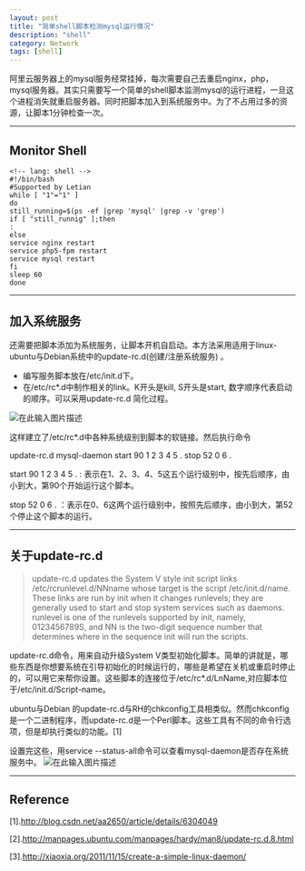 ```yaml
---
layout: post
title: "简单shell脚本检测mysql运行情况"
description: "shell"
category: Network
tags: [shell]
---
```


阿里云服务器上的mysql服务经常挂掉，每次需要自己去重启nginx，php，mysql服务器。其实只需要写一个简单的shell脚本监测mysql的运行进程，一旦这个进程消失就重启服务器。同时把脚本加入到系统服务中。为了不占用过多的资源，让脚本1分钟检查一次。

-----------------
## Monitor Shell
    <!-- lang: shell -->
    #!/bin/bash
    #Supported by Letian
    while [ "1"="1" ]
    do
    still_running=$(ps -ef |grep 'mysql' |grep -v 'grep')
    if [ "still_runnig" ];then
    :
    else
    service nginx restart
    service php5-fpm restart
    service mysql restart
    fi
    sleep 60
    done

-----------------------------------
## 加入系统服务
还需要把脚本添加为系统服务，让脚本开机自启动。本方法采用适用于linux-ubuntu与Debian系统中的update-rc.d(创建/注册系统服务) 。

+ 编写服务脚本放在/etc/init.d下。
+ 在/etc/rc*.d中制作相关的link。K开头是kill, S开头是start, 数字顺序代表启动的顺序。可以采用update-rc.d 简化过程。

![在此输入图片描述][01]

这样建立了/etc/rc*.d中各种系统级别到脚本的软链接。然后执行命令

update-rc.d mysql-daemon start 90 1 2 3 4 5 . stop 52 0 6 .

start 90 1 2 3 4 5 . : 表示在1、2、3、4、5这五个运行级别中，按先后顺序，由小到大，第90个开始运行这个脚本。

stop 52 0 6 . ：表示在0、6这两个运行级别中，按照先后顺序，由小到大，第52个停止这个脚本的运行。

-----------------------------------
## 关于update-rc.d

> update-rc.d  updates   the   System   V   style   init   script   links  /etc/rcrunlevel.d/NNname  whose  target is the script /etc/init.d/name.  These links are run  by  init  when  it  changes  runlevels;  they  are generally  used  to  start  and  stop  system services such as daemons. runlevel  is  one  of  the  runlevels  supported   by   init,   namely, 0123456789S,  and  NN  is the two-digit sequence number that determines  where in the sequence init will run the scripts.

update-rc.d命令，用来自动升级System V类型初始化脚本。简单的讲就是，哪些东西是你想要系统在引导初始化的时候运行的，哪些是希望在关机或重启时停止的，可以用它来帮你设置。这些脚本的连接位于/etc/rc*.d/LnName,对应脚本位于/etc/init.d/Script-name。

ubuntu与Debian 的update-rc.d与RH的chkconfig工具相类似。然而chkconfig是一个二进制程序，而update-rc.d是一个Perl脚本。这些工具有不同的命令行选项，但是却执行类似的功能。[1]

设置完这些，用service --status-all命令可以查看mysql-daemon是否存在系统服务中。
![在此输入图片描述][02]


----------------------------------------------
## Reference

[1].http://blog.csdn.net/aa2650/article/details/6304049

[2].http://manpages.ubuntu.com/manpages/hardy/man8/update-rc.d.8.html

[3].http://xiaoxia.org/2011/11/15/create-a-simple-linux-daemon/


  [01]: http://static.oschina.net/uploads/space/2014/0504/104909_VAA8_1420197.png
  [02]: http://static.oschina.net/uploads/space/2014/0504/110241_I4bj_1420197.png

